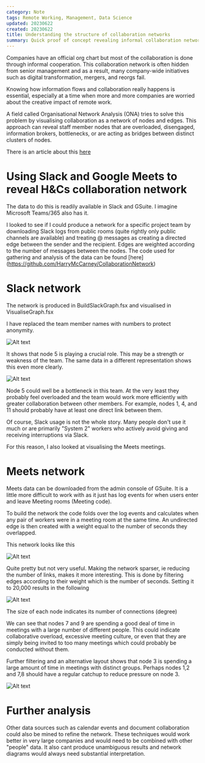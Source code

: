 ```yaml
---
category: Note
tags: Remote Working, Management, Data Science
updated: 20230622
created: 20230622
title: Understanding the structure of collaboration networks 
summary: Quick proof of concept revealing informal collaboration network in organisations by analysing Slack and Google Meets data.
---
```


Companies have an official org chart but most of the collaboration is done through informal cooperation. 
This collaboration network is often hidden from senior management and as a result, many company-wide initiatives such as digital transformation, mergers, and reorgs fail.

Knowing how information flows and collaboration really happens is essential, especially at a time when more and more companies are worried about the creative impact of remote work.

A field called Organisational Network Analysis (ONA) tries to solve this problem by visualising collaboration as a network of nodes and edges. 
This approach can reveal staff member nodes that are overloaded, disengaged, information brokers, bottlenecks, or are acting as bridges between distinct clusters of nodes.

There is an article about this [here](https://www2.deloitte.com/us/en/pages/human-capital/articles/organizational-network-analysis.html)

# Using Slack and Google Meets to reveal H&Cs collaboration network
The data to do this is readily available in Slack and GSuite. I imagine Microsoft Teams/365 also has it.

I looked to see if I could produce a network for a specific project team by downloading Slack logs from public rooms (quite rightly only public channels are available) and treating @ messages as creating a directed edge between the sender and the recipient. Edges are weighted according to the number of messages between the nodes. The code used for gathering and analysis of the data can be found [here]    (https://github.com/HarryMcCarney/CollaborationNetwork)

# Slack network
The network is produced in BuildSlackGraph.fsx and visualised in VisualiseGraph.fsx

I have replaced the team member names with numbers to protect anonymity.

![Alt text](CollabNet.png)

It shows that node 5 is playing a crucial role. This may be a strength or weakness of the team. The same data in a different representation shows this even more clearly.

![Alt text](CollabNet1.png)

Node 5 could well be a bottleneck    in this team. At the very least they probably feel overloaded and the team would work more efficiently with greater collaboration between other members. For example, nodes 1, 4, and 11 should probably have at least one direct link between them.

Of course, Slack usage is not the whole story. Many people don't use it much or are primarily "System 2" workers who actively avoid giving and receiving interruptions via Slack.

For this reason, I also looked at visualising the Meets meetings.

# Meets network
Meets data can be downloaded from the admin console of GSuite. It is a little more difficult to work with as it just has log events for when users enter and leave Meeting rooms (Meeting code).

To build the network the code folds over the log events and calculates when any pair of workers were in a meeting room at the same time. An undirected edge is then created with a weight equal to the number of seconds they overlapped.

This network looks like this

![Alt text](CollabNet2.png)

Quite pretty but not very useful. Making the network sparser, ie reducing the number of links, makes it more interesting. This is done by filtering edges according to their weight which is the number of seconds. Setting it to 20,000 results in the following

![Alt text](CollabNet3.png)

The size of each node indicates its number of connections (degree)

We can see that nodes 7 and 9 are spending a good deal of time in meetings with a large number of different people. This could indicate collaborative overload, excessive meeting culture, or even that they are simply being invited   to too many meetings which could probably be conducted without them.

Further filtering and an alternative layout shows that node 3 is spending a large amount of time in meetings with distinct groups. Perhaps nodes 1,2 and 7,8 should have a   regular catchup to reduce pressure on node 3.

![Alt text](CollabNet4.png)

# Further analysis
Other data sources such as calendar events and document collaboration could also be mined to refine the network. These techniques would work better in very large companies and would need to be combined with other "people" data. It also cant produce unambiguous results and network diagrams would always need substantial interpretation.


